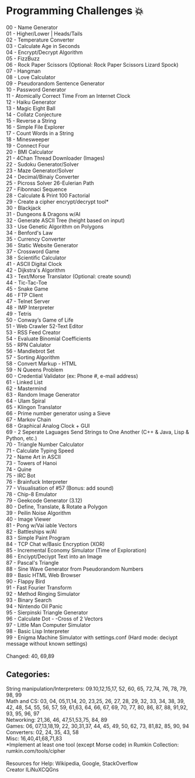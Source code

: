 # Programming Challenges :boom:
00 - Name Generator<br>
01 - Higher/Lower | Heads/Tails<br>
02 - Temperature Converter<br>
03 - Calculate Age in Seconds<br>
04 - Encrypt/Decrypt Algorithm<br>
05 - FizzBuzz<br>
06 - Rock Paper Scissors (Optional: Rock Paper Scissors Lizard Spock)<br>
07 - Hangman<br>
08 - Love Calculator<br>
09 - Pseudorandom Sentence Generator<br>
10 - Password Generator<br>
11 - Atomically Correct Time From an Internet Clock<br>
12 - Haiku Generator<br>
13 - Magic Eight Ball<br>
14 - Collatz Conjecture<br>
15 - Reverse a String<br>
16 - Simple File Explorer<br>
17 - Count Words in a String<br>
18 - Minesweeper<br>
19 - Connect Four<br>
20 - BMI Calculator<br>
21 - 4Chan Thread Downloader (Images)<br>
22 - Sudoku Generator/Solver<br>
23 - Maze Generator/Solver<br>
24 - Decimal/Binaiy Converter<br>
25 - Picross Solver 26-Eulerian Path<br>
27 - Fibonnaci Sequence<br>
28 - Calculate & Print 100 Factorial<br>
29 - Create a cipher encrypt/decrypt tool*<br>
30 - Blackjack<br>
31 - Dungeons & Dragons w/AI<br>
32 - Generate ASCII Tree (height based on input)<br>
33 - Use Genetic Algorithm on Polygons <br>
34 - Benford's Law<br>
35 - Currency Converter<br>
36 - Static Website Generator<br>
37 - Crossword Game<br>
38 - Scientific Calculator<br>
41 - ASCII Digital Clock<br>
42 - Dijkstra's Algorithm<br>
43 - Text/Morse Translator (Optional: create sound)<br>
44 - Tic-Tac-Toe<br>
45 - Snake Game<br>
46 - FTP Client<br>
47 - Telnet Server<br>
48 - IMP Interpreter<br>
49 - Tetris<br>
50 - Conway’s Game of Life<br>
51 - Web Crawler 52-Text Editor<br>
53 - RSS Feed Creator<br>
54 - Evaluate Binomial Coefficients<br>
55 - RPN Calulator<br>
56 - Mandlebrot Set<br>
57 - Sorting Algorithm<br>
58 - Convert Markup - HTML <br>
59 - N Queens Problem<br>
60 - Credential Validator (ex: Phone #, e-mail address)<br>
61 - Linked List <br>
62 - Mastermind<br>
63 - Random Image Generator<br>
64 - Ulam Spiral<br>
65 - Klingon Translator<br>
66 - Prime number generator using a Sieve<br>
67 - Markov Chain<br>
68 - Graphical Analog Clock + GUI<br>
69 - 2 Seperate Laguages Send Strings to One Another (C++ & Java, Lisp & Python, etc.)<br>
70 - Triangle Number Calculator<br>
71 - Calculate Typing Speed<br>
72 - Name Art in ASCII<br>
73 - Towers of Hanoi<br>
74 - Quine<br>
75 - IRC Bot<br>
76 - Brainfuck Interpreter<br>
77 - Visualisation of #57 (Bonus: add sound)<br>
78 - Chip-8 Emulator<br>
79 - Geekcode Generator (3.12)<br>
80 - Define, Translate, & Rotate a Polygon<br>
39 - Peilin Noise Algorithm <br>
40 - Image Viewer<br>
81 - Pong w/Vai iable Vectors <br>
82 - Battleships w/AI<br>
83 - Simple Paint Program<br>
84 - TCP Chat w/Basic Encryption (XOR)<br>
85 - Incremental Economy Simulator (Time of Exploration)<br>
86 - Enciypt/Deciypt Text into an Image <br>
87 - Pascal's Triangle<br>
88 - Sine Wave Generator from Pseudorandom Numbers<br>
89 - Basic HTML Web Browser<br>
90 - Flappy Bird<br>
91 - Fast Fourier Transform<br>
92 - Method Ringing Simulator<br>
93 - Binary Search<br>
94 - Nintendo Oil Panic<br>
95 - Sierpinski Triangle Generator<br>
96 - Calculate Dot - -Cross of 2 Vectors<br>
97 - Little Man Computer Simulator<br>
98 - Basic Lisp Interpreter<br>
99 - Enigma Machine Simulator with settings.conf (Hard mode: deciypt message without known settings)<br>
<br>
Changed: 40, 69,89 
<br>
## Categories:
String manipulation/lnterpreters:
09.10,12,15,17, 52, 60, 65, 72,74, 76, 78, 79, 98, 99 <br>
Math and CS:
03, 04, 05,11,14, 20, 23,25, 26, 27, 28, 29, 32, 33, 34, 38, 39, 42, 48, 54, 55, 56, 57, 59, 61,63, 64, 66, 67, 69, 70, 77, 80, 86, 87, 88, 91,92, 93, 95, 96, 97<br>
Networking:
21,36, 46, 47,51,53,75, 84, 89 <br>
Games:
06, 07,13,18,19, 22, 30,31,37, 44, 45, 49, 50, 62, 73, 81,82, 85, 90, 94 <br>
Converters:
02, 24, 35, 43, 58 <br>
Misc:
16,40,41,68,71,83<br>
*Implement at least one tool (except Morse code) in Rumkin Collection: rumkin.com/tools/cipher  
<br>
Resources for Help: Wikipedia, Google, StackOverflow 
<br>
Creator ILiNuXCQGns
